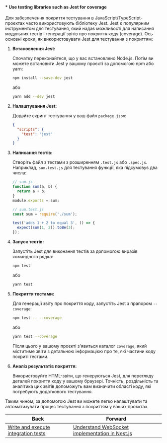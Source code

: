 #### * Use testing libraries such as Jest for coverage

Для забезпечення покриття тестування в JavaScript/TypeScript-проєктах часто використовують бібліотеку Jest. Jest є популярним інструментом для тестування, який надає можливості для написання модульних тестів і генерації звітів про покриття коду (coverage). Ось основні кроки, як використовувати Jest для тестування з покриттям:

1. **Встановлення Jest:**

   Спочатку переконайтеся, що у вас встановлено Node.js. Потім ви можете встановити Jest у вашому проєкті за допомогою npm або yarn:

   ```bash
   npm install --save-dev jest
   ```

   або

   ```bash
   yarn add --dev jest
   ```

2. **Налаштування Jest:**

   Додайте скрипт тестування у ваш файл `package.json`:

   ```json
   {
     "scripts": {
       "test": "jest"
     }
   }
   ```

3. **Написання тестів:**

   Створіть файл з тестами з розширенням `.test.js` або `.spec.js`. Наприклад, `sum.test.js` для тестування функції, яка підсумовує два числа:

   ```js
   // sum.js
   function sum(a, b) {
     return a + b;
   }
   module.exports = sum;
   ```

   ```js
   // sum.test.js
   const sum = require('./sum');

   test('adds 1 + 2 to equal 3', () => {
     expect(sum(1, 2)).toBe(3);
   });
   ```

4. **Запуск тестів:**

   Запустіть Jest для виконання тестів за допомогою виразів командного рядка:

   ```bash
   npm test
   ```

   або

   ```bash
   yarn test
   ```

5. **Покриття тестами:**

   Для генерації звіту про покриття коду, запустіть Jest з прапором `--coverage`:

   ```bash
   npm test -- --coverage
   ```

   або

   ```bash
   yarn test --coverage
   ```

   Після цього у вашому проєкті з'явиться каталог `coverage`, який міститиме звіти з детальною інформацією про те, які частини коду покриті тестами.

6. **Аналіз результатів покриття:**

   Використовуйте HTML-звіти, що генеруються Jest, для перегляду деталей покриття коду у вашому браузері. Точність, роздільність та аналітика цих звітів допоможуть вам визначити області коду, які потребують додаткового тестування.

Таким чином, за допомогою Jest ви можете легко налаштувати та автоматизувати процес тестування з покриттям у ваших проєктах.

| Back | Forward |
|---|---|
| [Write and execute integration tests](/ua/middle/nestjs/write-unit-tests.md)  | [Understand WebSocket implementation in Nest.js](/ua/middle/nestjs/understand-websocket-implementation-in-nestjs.md) |